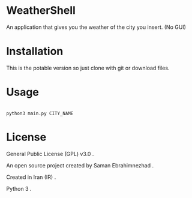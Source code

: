 # WeatherShell
An application that gives you the weather of the city you insert. (No GUI)


# Installation

 This is the potable version so just clone with git or download files.

# Usage

```shell

python3 main.py CITY_NAME

```

# License

General Public License (GPL) v3.0 .

An open source project created by Saman Ebrahimnezhad .

Created in Iran (IR) .

Python 3 .
